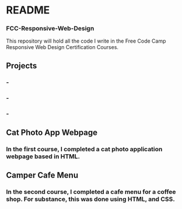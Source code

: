 # README
### FCC-Responsive-Web-Design
This repository will hold all the code I write in the Free Code Camp Responsive Web Design Certification Courses.
## Projects
### - 
### - 
### - 

## Cat Photo App Webpage

### In the first course, I completed a cat photo application webpage based in HTML.

## Camper Cafe Menu 

### In the second course, I completed a cafe menu for a coffee shop. For substance, this was done using HTML, and CSS.




